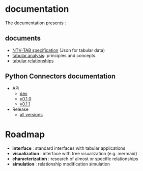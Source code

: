 # documentation

The documentation presents :

## documents

- [NTV-TAB specification](https://loco-philippe.github.io/ES/NTV%20tabular%20format%20(NTV-TAB).htm) (Json for tabular data)
- [tabular analysis](https://github.com/loco-philippe/tab-analysis/tree/main/docs/tabular_analysis.pdf): principles and concepts
- [tabular relationships](https://github.com/loco-philippe/Environmental-Sensing/blob/main/property_relationship/README.md)

## Python Connectors documentation

- API
  - [dev](https://loco-philippe.github.io/tab-analysis/tab_analysis.html)
  - [v0.1.0](https://loco-philippe.github.io/tab-analysis/v0.1.0/tab_analysis.html)
  - [v0.1.1](https://loco-philippe.github.io/tab-analysis/v0.1.1/tab_analysis.html)
- Release
  - [all versions](https://github.com/loco-philippe/tab-analysis/tree/main/docs/release.rst)

# Roadmap

- **interface** : standard interfaces with tabular applications
- **visualization** : interface with tree visualization (e.g. mermaid)
- **characterization** : research of almost or specific relationships
- **simulation** : relationship modification simulation
